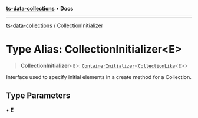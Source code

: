 [**ts-data-collections**](../README.md) • **Docs**

---

[ts-data-collections](../README.md) / CollectionInitializer

# Type Alias: CollectionInitializer\<E\>

> **CollectionInitializer**\<`E`\>: [`ContainerInitializer`](../interfaces/ContainerInitializer.md)\<[`CollectionLike`](CollectionLike.md)\<`E`\>\>

Interface used to specify initial elements in a create method for a Collection.

## Type Parameters

• **E**
